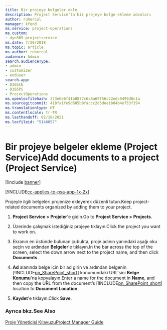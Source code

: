 ```yaml
---
title: Bir projeye belgeler ekle
description: Project Service'ta bir projeye belge ekleme adımları
author: ruhercul
manager: kfend
ms.service: project-operations
ms.custom:
- dyn365-projectservice
ms.date: 7/30/2018
ms.topic: article
ms.author: ruhercul
audience: Admin
search.audienceType:
- admin
- customizer
- enduser
search.app:
- D365CE
- D365PS
- ProjectOperations
ms.openlocfilehash: 373e6e6f41b8877c6a8a69f56c22edc9499d0c1a
ms.sourcegitcommit: 418fa1fe9d605b8faccc2d5dee1b04b4e753f194
ms.translationtype: HT
ms.contentlocale: tr-TR
ms.lasthandoff: 02/10/2021
ms.locfileid: "5146057"
---
```

# <a name="add-documents-to-a-project-project-service"></a><span data-ttu-id="863d4-103">Bir projeye belgeler ekleme (Project Service)</span><span class="sxs-lookup"><span data-stu-id="863d4-103">Add documents to a project (Project Service)</span></span>

[!include [banner](../includes/psa-now-project-operations.md)]

[!INCLUDE[cc-applies-to-psa-app-1x-2x](../includes/cc-applies-to-psa-app-1x-2x.md)]

<span data-ttu-id="863d4-104">Projeyle ilgili belgeleri projenize ekleyerek düzenli tutun.</span><span class="sxs-lookup"><span data-stu-id="863d4-104">Keep project-related documents organized by adding them to your project.</span></span>  
  
1. <span data-ttu-id="863d4-105">**Project Service > Projeler**'e gidin.</span><span class="sxs-lookup"><span data-stu-id="863d4-105">Go to **Project Service > Projects**.</span></span>  
  
2. <span data-ttu-id="863d4-106">Üzerinde çalışmak istediğiniz projeye tıklayın.</span><span class="sxs-lookup"><span data-stu-id="863d4-106">Click the project you want to work on.</span></span>  
  
3. <span data-ttu-id="863d4-107">Ekranın en üstünde bulunan çubukta, proje adının yanındaki aşağı oku seçin ve ardından **Belgeler**'e tıklayın.</span><span class="sxs-lookup"><span data-stu-id="863d4-107">In the bar across the top of the screen, select the down arrow next to the project name, and then click **Documents**.</span></span>  
  
4. <span data-ttu-id="863d4-108">**Ad** alanında belge için bir ad girin ve ardından belgenin [!INCLUDE[pn_SharePoint_short](../includes/pn-sharepoint-short.md)] konumundaki URL'sini **Belge Konumu**'na kopyalayın.</span><span class="sxs-lookup"><span data-stu-id="863d4-108">Enter a name for the document in **Name**,  and then copy the URL from the document’s [!INCLUDE[pn_SharePoint_short](../includes/pn-sharepoint-short.md)] location to **Document Location**.</span></span>  
  
5. <span data-ttu-id="863d4-109">**Kaydet**'e tıklayın.</span><span class="sxs-lookup"><span data-stu-id="863d4-109">Click **Save**.</span></span>  
  
### <a name="see-also"></a><span data-ttu-id="863d4-110">Ayrıca bkz.</span><span class="sxs-lookup"><span data-stu-id="863d4-110">See Also</span></span>  
 [<span data-ttu-id="863d4-111">Proje Yöneticisi Kılavuzu</span><span class="sxs-lookup"><span data-stu-id="863d4-111">Project Manager Guide</span></span>](../psa/project-manager-guide.md)
